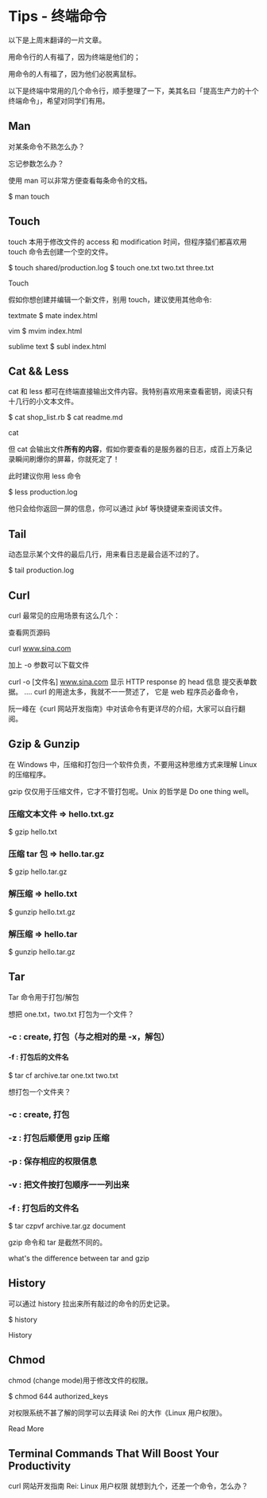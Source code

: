 # Tips - 终端命令
以下是上周末翻译的一片文章。

用命令行的人有福了，因为终端是他们的；

用命令的人有福了，因为他们必脱离鼠标。

以下是终端中常用的几个命令行，顺手整理了一下，美其名曰「提高生产力的十个终端命令」，希望对同学们有用。

## Man

对某条命令不熟怎么办？

忘记参数怎么办？

使用 man 可以非常方便查看每条命令的文档。

$ man touch



## Touch

touch 本用于修改文件的 access 和 modification 时间，但程序猿们都喜欢用 touch 命令去创建一个空的文件。

$ touch shared/production.log
$ touch one.txt two.txt three.txt

Touch

假如你想创建并编辑一个新文件，别用 touch，建议使用其他命令:

textmate
$ mate index.html

vim
$ mvim index.html

sublime text
$ subl index.html

## Cat && Less

cat 和 less 都可在终端直接输出文件内容。我特别喜欢用来查看密钥，阅读只有十几行的小文本文件。

$ cat shop_list.rb
$ cat readme.md

cat

但 cat 会输出文件**所有的内容**，假如你要查看的是服务器的日志，成百上万条记录瞬间刷爆你的屏幕，你就死定了！

此时建议你用 less 命令

$ less production.log

他只会给你返回一屏的信息，你可以通过 jkbf 等快捷键来查阅该文件。

## Tail

动态显示某个文件的最后几行，用来看日志是最合适不过的了。

$ tail production.log


## Curl

curl 最常见的应用场景有这么几个：

查看网页源码

curl www.sina.com


加上 -o 参数可以下载文件

curl -o [文件名] www.sina.com
显示 HTTP response 的 head 信息
提交表单数据。
....
curl 的用途太多，我就不一一赘述了， 它是 web 程序员必备命令，

阮一峰在《curl 网站开发指南》中对该命令有更详尽的介绍，大家可以自行翻阅。


## Gzip & Gunzip

在 Windows 中，压缩和打包归一个软件负责，不要用这种思维方式来理解 Linux 的压缩程序。

gzip 仅仅用于压缩文件，它才不管打包呢。Unix 的哲学是 Do one thing well。

### 压缩文本文件 => hello.txt.gz
$ gzip hello.txt

### 压缩 tar 包 => hello.tar.gz
$ gzip hello.tar.gz

### 解压缩 => hello.txt
$ gunzip hello.txt.gz

### 解压缩 => hello.tar
$ gunzip hello.tar.gz

## Tar

Tar 命令用于打包/解包

想把 one.txt，two.txt 打包为一个文件？

### -c : create, 打包（与之相对的是 -x，解包）
#### -f : 打包后的文件名
$ tar cf archive.tar one.txt two.txt

想打包一个文件夹？

### -c : create, 打包
### -z : 打包后顺便用 gzip 压缩
### -p : 保存相应的权限信息
### -v : 把文件按打包顺序一一列出来
### -f : 打包后的文件名
$ tar czpvf archive.tar.gz document

gzip 命令和 tar 是截然不同的。

what's the difference between tar and gzip

## History

可以通过 history 拉出来所有敲过的命令的历史记录。

$ history

History

## Chmod

chmod (change mode)用于修改文件的权限。

$ chmod 644 authorized_keys

对权限系统不甚了解的同学可以去拜读 Rei 的大作《Linux 用户权限》。

Read More

## Terminal Commands That Will Boost Your Productivity
curl 网站开发指南
Rei: Linux 用户权限
就想到九个，还差一个命令，怎么办？